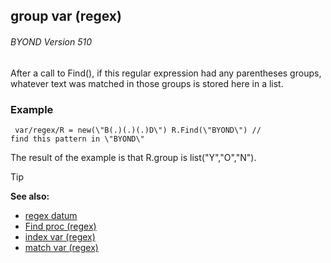 ## group var (regex) 
###### BYOND Version 510


After a call to Find(), if this regular expression had any
parentheses groups, whatever text was matched in those groups is stored
here in a list.
### Example

``` dm
 var/regex/R = new(\"B(.)(.)(.)D\") R.Find(\"BYOND\") //
find this pattern in \"BYOND\" 
```
 The result of the example is
that R.group is list(\"Y\",\"O\",\"N\").

> [!TIP] 
> **See also:**
> +   [regex datum](/ref/regex.md) 
> +   [Find proc (regex)](/ref/regex/proc/Find.md) 
> +   [index var (regex)](/ref/regex/var/index.md) 
> +   [match var (regex)](/ref/regex/var/match.md) 